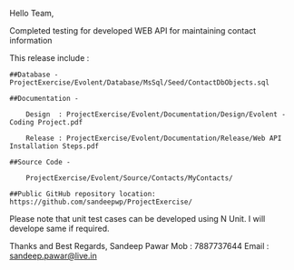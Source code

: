Hello Team,

Completed testing for developed WEB API for maintaining contact information

This release include :

	##Database - ProjectExercise/Evolent/Database/MsSql/Seed/ContactDbObjects.sql

	##Documentation -

		Design  : ProjectExercise/Evolent/Documentation/Design/Evolent - Coding Project.pdf

		Release : ProjectExercise/Evolent/Documentation/Release/Web API Installation Steps.pdf

	##Source Code - 

		ProjectExercise/Evolent/Source/Contacts/MyContacts/

	##Public GitHub repository location: https://github.com/sandeepwp/ProjectExercise/

Please note that unit test cases can be developed using N Unit. I will develope same if required.

Thanks and Best Regards,
Sandeep Pawar
Mob   : 7887737644
Email : sandeep.pawar@live.in 
